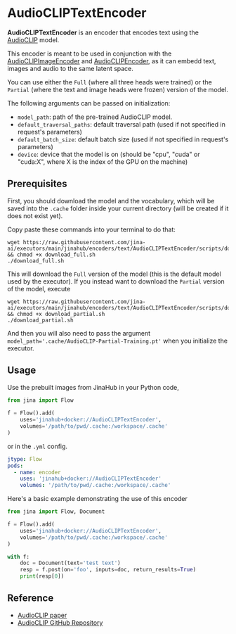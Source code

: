 # AudioCLIPTextEncoder

**AudioCLIPTextEncoder** is an encoder that encodes text using the [AudioCLIP](https://arxiv.org/abs/2106.13043) model.

This encoder is meant to be used in conjunction with the [AudioCLIPImageEncoder](https://github.com/jina-ai/executors/tree/main/jinahub/encoders/image/AudioCLIPImageEncoder) and [AudioCLIPEncoder](https://github.com/jina-ai/executors/tree/main/jinahub/encoders/audio/AudioCLIPEncoder), as it can embedd text, images and audio to the same latent space.

You can use either the `Full` (where all three heads were trained) or the `Partial` (where the text and image heads were frozen) version of the model.

The following arguments can be passed on initialization:

- `model_path`: path of the pre-trained AudioCLIP model.
- `default_traversal_paths`: default traversal path (used if not specified in request's parameters)
- `default_batch_size`: default batch size (used if not specified in request's parameters)
- `device`: device that the model is on (should be "cpu", "cuda" or "cuda:X", where X is the index of the GPU on the machine)

## Prerequisites

First, you should download the model and the vocabulary, which will be saved into the `.cache` folder inside your current directory (will be created if it does not exist yet).

Copy paste these commands into your terminal to do that:

```
wget https://raw.githubusercontent.com/jina-ai/executors/main/jinahub/encoders/text/AudioCLIPTextEncoder/scripts/download_full.sh && chmod +x download_full.sh
./download_full.sh
```

This will download the `Full` version of the model (this is the default model used by the executor). If you instead want to download the `Partial` version of the model, execute

```
wget https://raw.githubusercontent.com/jina-ai/executors/main/jinahub/encoders/text/AudioCLIPTextEncoder/scripts/download_partial.sh && chmod +x download_partial.sh
./download_partial.sh
```

And then you will also need to pass the argument `model_path='.cache/AudioCLIP-Partial-Training.pt'` when you initialize the executor.

## Usage

Use the prebuilt images from JinaHub in your Python code, 

```python
from jina import Flow
	
f = Flow().add(
	uses='jinahub+docker://AudioCLIPTextEncoder',
	volumes='/path/to/pwd/.cache:/workspace/.cache'
)
```

or in the `.yml` config.
	
```yaml
jtype: Flow
pods:
  - name: encoder
    uses: 'jinahub+docker://AudioCLIPTextEncoder'
    volumes: '/path/to/pwd/.cache:/workspace/.cache'
```


Here's a basic example demonstrating the use of this encoder

```python
from jina import Flow, Document

f = Flow().add(
    uses='jinahub+docker://AudioCLIPTextEncoder',
    volumes='/path/to/pwd/.cache:/workspace/.cache'
)

with f:
    doc = Document(text='test text')
    resp = f.post(on='foo', inputs=doc, return_results=True)
    print(resp[0])
```

## Reference


- [AudioCLIP paper](https://arxiv.org/abs/2106.13043)
- [AudioCLIP GitHub Repository](https://github.com/AndreyGuzhov/AudioCLIP)
